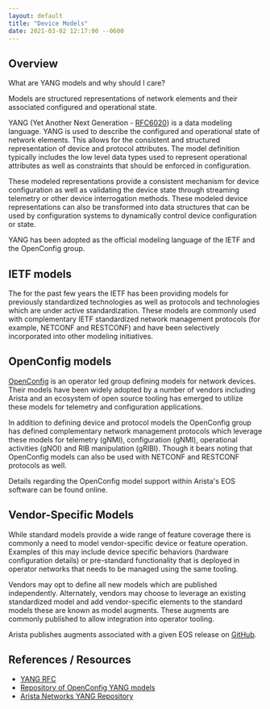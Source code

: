 ```yaml
---
layout: default
title: "Device Models"
date: 2021-03-02 12:17:00 --0600
---
```


## Overview

What are YANG models and why should I care?

Models are structured representations of network elements and their associated configured and operational state.

YANG (Yet Another Next Generation - [RFC6020](https://datatracker.ietf.org/doc/html/rfc6020)) is a data modeling
language. YANG is used to describe the configured and operational state of network elements. This allows for the
consistent and structured representation of device and protocol attributes. The model definition typically includes the
low level data types used to represent operational attributes as well as constraints that should be enforced in
configuration.

These modeled representations provide a consistent mechanism for device configuration as well as validating the device
state through streaming telemetry or other device interrogation methods. These modeled device representations can also
be transformed into data structures that can be used by configuration systems to dynamically control device
configuration or state.

YANG has been adopted as the official modeling language of the IETF and the OpenConfig group.

## IETF models

The for the past few years the IETF has been providing models for previously standardized technologies as well as
protocols and technologies which are under active standardization. These models are commonly used with complementary
IETF standardized network management protocols (for example, NETCONF and RESTCONF) and have been selectively incorporated
into other modeling initiatives.

## OpenConfig models

[OpenConfig](https://www.openconfig.net) is an operator led group defining models for network devices. Their models
have been widely adopted by a number of vendors including Arista and an ecosystem of open source tooling has emerged to
utilize these models for telemetry and configuration applications.

In addition to defining device and protocol models the OpenConfig group has defined complementary network management
protocols which leverage these models for telemetry (gNMI), configuration (gNMI), operational activities (gNOI) and
RIB manipulation (gRIBI).  Though it bears noting that OpenConfig models can also be used with NETCONF and RESTCONF
protocols as well.

Details regarding the OpenConfig model support within Arista's EOS software can be found online.

## Vendor-Specific Models

While standard models provide a wide range of feature coverage there is commonly a need to model vendor-specific device
or feature operation. Examples of this may include device specific behaviors (hardware configuration details) or
pre-standard functionality that is deployed in operator networks that needs to be managed using the same tooling.

Vendors may opt to define all new models which are published independently. Alternately, vendors may choose to leverage
an existing standardized model and add vendor-specific elements to the standard models these are known as model
augments. These augments are commonly published to allow integration into operator tooling.

Arista publishes augments associated with a given EOS release on [GitHub](https://github.com/aristanetworks/yang).

## References / Resources

- [YANG RFC](https://tools.ietf.org/html/rfc6020)
- [Repository of OpenConfig YANG models](https://github.com/openconfig/public)
- [Arista Networks YANG Repository](https://github.com/aristanetworks/yang)
